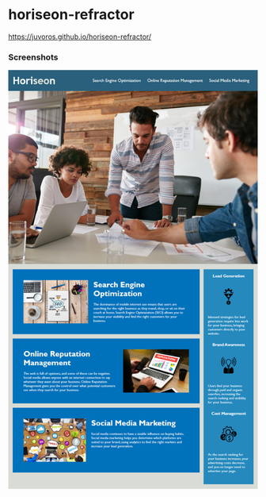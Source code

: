 # horiseon-refractor

https://juvoros.github.io/horiseon-refractor/

### Screenshots

![](assets/images/horiseon-refractor-screenshot.png)
